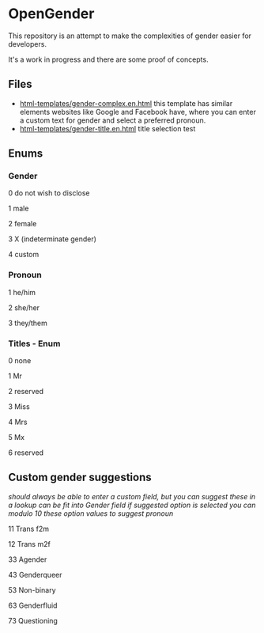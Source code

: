
# OpenGender

This repository is an attempt to make the complexities of gender easier for developers.

It's a work in progress and there are some proof of concepts.


## Files

* [html-templates/gender-complex.en.html](html-templates/gender-complex.en.html) this template has similar elements websites like Google and Facebook have, where you can enter a custom text for gender and select a preferred pronoun.
* [html-templates/gender-title.en.html](html-templates/gender-title.en.html) title selection test


## Enums

### Gender

0 do not wish to disclose

1 male

2 female

3 X (indeterminate gender)

4 custom


### Pronoun

1  he/him

2  she/her

3  they/them


### Titles - Enum

0 none

1 Mr

2 reserved

3 Miss

4 Mrs

5 Mx

6 reserved 


## Custom gender suggestions

*should always be able to enter a custom field, but you can suggest these in a lookup*
*can be fit into Gender field if suggested option is selected*
*you can modulo 10 these option values to suggest pronoun*

11 Trans f2m

12 Trans m2f

33 Agender

43 Genderqueer

53 Non-binary

63 Genderfluid

73 Questioning
